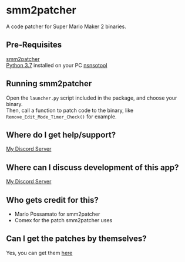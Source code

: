 # smm2patcher
A code patcher for Super Mario Maker 2 binaries.

## Pre-Requisites
[smm2patcher](https://github.com/MarioPossamato/smm2patcher/archive/master.zip)  
[Python 3.7](https://www.python.org/downloads/release/python-370/) installed on your PC
[nsnsotool](https://github.com/0CBH0/nsnsotool/releases)

## Running smm2patcher
Open the `launcher.py` script included in the package, and choose your binary.  
Then, call a function to patch code to the binary, like `Remove_Edit_Mode_Timer_Check()` for example.  

## Where do I get help/support?
[My Discord Server](https://discord.gg/8wx8uQF)

## Where can I discuss development of this app?
[My Discord Server](https://discord.gg/8wx8uQF)

## Who gets credit for this?
* Mario Possamato for smm2patcher
* Comex for the patch smm2patcher uses

## Can I get the patches by themselves?
Yes, you can get them [here](https://cdn.discordapp.com/attachments/622152127883640852/684003454103846922/main_patches.txt)
